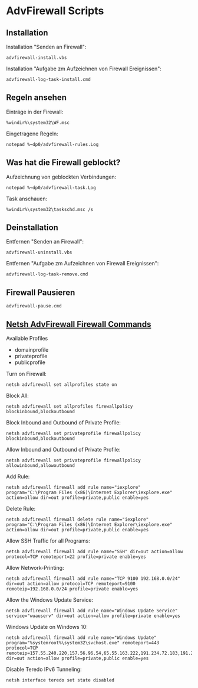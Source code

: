 ﻿# AdvFirewall Scripts

## Installation

Installation "Senden an Firewall":

    advfirewall-install.vbs

Installation "Aufgabe zm Aufzeichnen von Firewall Ereignissen":

    advfirewall-log-task-install.cmd

## Regeln ansehen

Einträge in der Firewall:

    %windir%\system32\WF.msc

Eingetragene Regeln:

    notepad %~dp0/advfirewall-rules.Log

## Was hat die Firewall geblockt?

Aufzeichnung von geblockten Verbindungen:

    notepad %~dp0/advfirewall-task.Log

Task anschauen:

    %windir%\system32\taskschd.msc /s

## Deinstallation

Entfernen "Senden an Firewall":

    advfirewall-uninstall.vbs

Entfernen "Aufgabe zm Aufzeichnen von Firewall Ereignissen":

    advfirewall-log-task-remove.cmd

## Firewall Pausieren

    advfirewall-pause.cmd

## [Netsh AdvFirewall Firewall Commands](http://technet.microsoft.com/de-de/library/dd734783%28v=ws.10%29.aspx)

Available Profiles

* domainprofile
* privateprofile
* publicprofile

Turn on Firewall:

    netsh advfirewall set allprofiles state on

Block All:

    netsh advfirewall set allprofiles firewallpolicy blockinbound,blockoutbound

Block Inbound and Outbound of Private Profile:

    netsh advfirewall set privateprofile firewallpolicy blockinbound,blockoutbound

Allow Inbound and Outbound of Private Profile:

    netsh advfirewall set privateprofile firewallpolicy allowinbound,allowoutbound

Add Rule:

    netsh advfirewall firewall add rule name="iexplore" program="C:\Program Files (x86)\Internet Explorer\iexplore.exe" action=allow dir=out profile=private,public enable=yes

Delete Rule:

    netsh advfirewall firewall delete rule name="iexplore" program="C:\Program Files (x86)\Internet Explorer\iexplore.exe" action=allow dir=out profile=private,public enable=yes

Allow SSH Traffic for all Programs:

    netsh advfirewall firewall add rule name="SSH" dir=out action=allow protocol=TCP remoteport=22 profile=private enable=yes

Allow Network-Printing:

    netsh advfirewall firewall add rule name="TCP 9100 192.168.0.0/24" dir=out action=allow protocol=TCP remoteport=9100 remoteip=192.168.0.0/24 profile=private enable=yes

Allow the Windows Update Service:

    netsh advfirewall firewall add rule name="Windows Update Service" service="wuauserv" dir=out action=allow profile=private enable=yes

Windows Update on Windows 10:

    netsh advfirewall firewall add rule name="Windows Update" program="%systemroot%\system32\svchost.exe" remoteport=443 protocol=TCP remoteip=157.55.240.220,157.56.96.54,65.55.163.222,191.234.72.183,191.234.72.188,191.234.72.186 dir=out action=allow profile=private,public enable=yes

Disable Teredo IPv6 Tunneling:

    netsh interface teredo set state disabled
